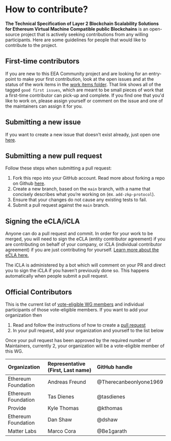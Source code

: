 # How to contribute?

__The Technical Specification of Layer 2 Blockchain Scalability Solutions for Ethereum Virtual Machine Compatible public Blockchains__ is an open-source project that is actively seeking contributions from any willing participants. Here are some guidelines for people that would like to contribute to the project.

## First-time contributors

If you are new to this EEA Community project and are looking for an entry-point to make your first contribution, look at the open issues and at the status of the work items in the [work items folder](https://github.com/eea-oasis/L2/blob/main/workitems). That link shows all of the tagged `good first issues`, which are meant to be small pieces of work that a first-time contributor can pick-up and complete. If you find one that you'd like to work on, please assign yourself or comment on the issue and one of the maintainers can assign it for you.

## Submitting a new issue

If you want to create a new issue that doesn't exist already, just open one [here](https://github.com/eea-oasis/L2/issues).

## Submitting a new pull request

Follow these steps when submitting a pull request:

1. Fork this repo into your GitHub account. Read more about forking a repo on Github [here](https://help.github.com/articles/fork-a-repo/).
2. Create a new branch, based on the `main` branch, with a name that concisely describes what you’re working on (ex. `add-zkp-protocol`).
3. Ensure that your changes do not cause any existing tests to fail.
4. Submit a pull request against the `main` branch.

## Signing the eCLA/iCLA

Anyone can do a pull request and commit. In order for your work to be merged, you will need to sign the eCLA (entity contributor agreement) if you are contributing on behalf of your company, or iCLA (individual contributor agreement) if you are just contributing for yourself. [Learn more about the eCLA here.](https://www.oasis-open.org/resources/projects/cla/projects-entity-cla)

The iCLA is administered by a bot which will comment on your PR and direct you to sign the iCLA if you haven’t previously done so. This happens automatically when people submit a pull request.

## Official Contributors

This is the current list of [vote-eligible WG members](https://github.com/eea-oasis/L2/blob/main/governance.md#The-Working-Group) and individual participants of those vote-eligible members. If you want to add your organization then

1. Read and follow the instructions of how to create a [pull request](##Submitting-a-new-pull-request)   
2. In your pull request, add your organization and yourself to the list below

Once your pull request has been approved by the required number of Maintainers, currently 2, your organization will be a vote-eligible member of this WG.

| Organization | Representative (First, Last name)  | GitHub handle| 
| :--- | :--- | :--- |
|Ethereum Foundation |Andreas Freund | @Therecanbeonlyone1969 |
|Ethereum Foundation |Tas Dienes | @tasdienes |
|Provide |Kyle Thomas | @kthomas |
|Ethereum Foundation |Dan Shaw | @dshaw |
|Matter Labs |Marco Cora | @Be1garath |

